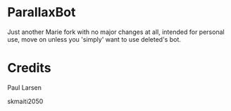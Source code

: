 # ParallaxBot
Just another Marie fork with no major changes at all, intended for personal use, move on unless you 'simply' want to use deleted's bot.

# Credits
Paul Larsen

skmaiti2050
